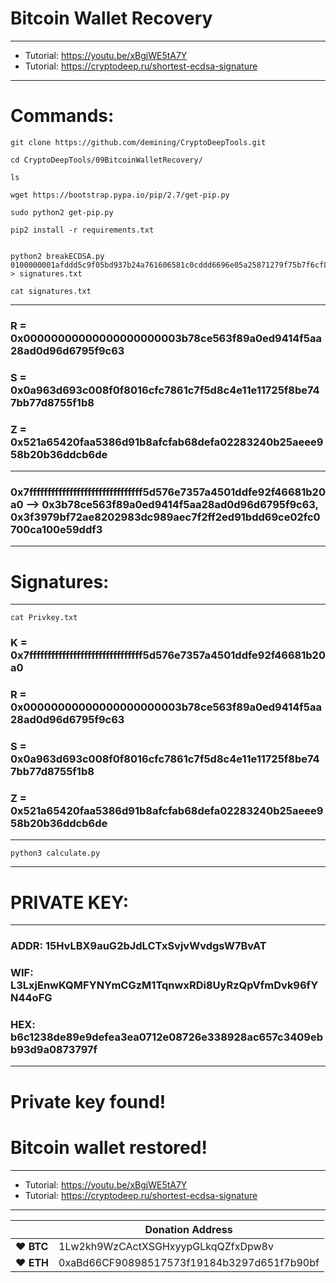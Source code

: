 # Bitcoin Wallet Recovery

---

* Tutorial: https://youtu.be/xBgjWE5tA7Y
* Tutorial: https://cryptodeep.ru/shortest-ecdsa-signature

---

# Commands:

    git clone https://github.com/demining/CryptoDeepTools.git

    cd CryptoDeepTools/09BitcoinWalletRecovery/

    ls

    wget https://bootstrap.pypa.io/pip/2.7/get-pip.py
    
    sudo python2 get-pip.py
    
    pip2 install -r requirements.txt

   
    python2 breakECDSA.py 0100000001afddd5c9f05bd937b24a761606581c0cddd6696e05a25871279f75b7f6cf891f250000005f3c303902153b78ce563f89a0ed9414f5aa28ad0d96d6795f9c6302200a963d693c008f0f8016cfc7861c7f5d8c4e11e11725f8be747bb77d8755f1b8012103151033d660dc0ef657f379065cab49932ce4fb626d92e50d4194e026328af853ffffffff010000000000000000016a00000000 > signatures.txt
    
    cat signatures.txt

---
 
###   R = 0x00000000000000000000003b78ce563f89a0ed9414f5aa28ad0d96d6795f9c63
###   S = 0x0a963d693c008f0f8016cfc7861c7f5d8c4e11e11725f8be747bb77d8755f1b8
###   Z = 0x521a65420faa5386d91b8afcfab68defa02283240b25aeee958b20b36ddcb6de    

---

###   0x7fffffffffffffffffffffffffffffff5d576e7357a4501ddfe92f46681b20a0 --> 0x3b78ce563f89a0ed9414f5aa28ad0d96d6795f9c63, 0x3f3979bf72ae8202983dc989aec7f2ff2ed91bdd69ce02fc0700ca100e59ddf3

---

#   Signatures:

---

    cat Privkey.txt
    
###   K = 0x7fffffffffffffffffffffffffffffff5d576e7357a4501ddfe92f46681b20a0
###   R = 0x00000000000000000000003b78ce563f89a0ed9414f5aa28ad0d96d6795f9c63
###   S = 0x0a963d693c008f0f8016cfc7861c7f5d8c4e11e11725f8be747bb77d8755f1b8
###   Z = 0x521a65420faa5386d91b8afcfab68defa02283240b25aeee958b20b36ddcb6de

---

    python3 calculate.py

---

# PRIVATE KEY:

---

###   ADDR: 15HvLBX9auG2bJdLCTxSvjvWvdgsW7BvAT
###   WIF:  L3LxjEnwKQMFYNYmCGzM1TqnwxRDi8UyRzQpVfmDvk96fYN44oFG
###   HEX:  b6c1238de89e9defea3ea0712e08726e338928ac657c3409ebb93d9a0873797f 


---

# Private key found!
# Bitcoin wallet restored!

---

* Tutorial: https://youtu.be/xBgjWE5tA7Y
* Tutorial: https://cryptodeep.ru/shortest-ecdsa-signature

---







|  | Donation Address |
| --- | --- |
| ♥ __BTC__ | 1Lw2kh9WzCActXSGHxyypGLkqQZfxDpw8v |
| ♥ __ETH__ | 0xaBd66CF90898517573f19184b3297d651f7b90bf |
